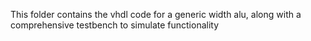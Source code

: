 This folder contains the vhdl code for a generic width alu, along with a comprehensive testbench to simulate functionality
